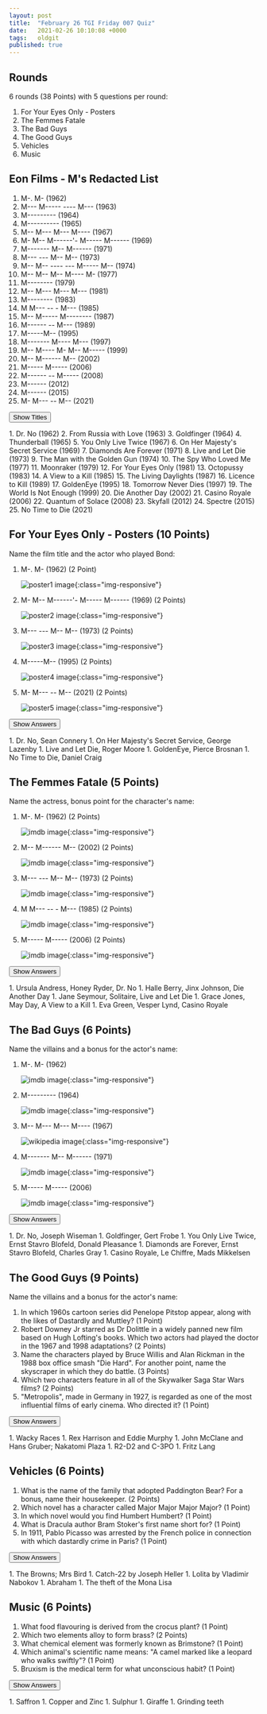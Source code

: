 ```yaml
---
layout: post
title:  "February 26 TGI Friday 007 Quiz"
date:   2021-02-26 10:10:08 +0000
tags:   oldgit
published: true
---
```


## Rounds

 6 rounds (38 Points) with 5 questions per round:

 1. For Your Eyes Only - Posters
 1. The Femmes Fatale
 1. The Bad Guys
 1. The Good Guys
 1. Vehicles 
 1. Music

## Eon Films - M's Redacted List

 1. M-. M- (1962)
 2. M--- M----- ---- M--- (1963)
 3. M--------- (1964)
 4. M---------- (1965)
 5. M-- M--- M--- M---- (1967)
 6. M- M-- M------'- M----- M------ (1969)
 7. M------- M-- M------ (1971)
 8. M--- --- M-- M-- (1973)
 9. M-- M-- ---- --- M----- M-- (1974)
 10. M-- M-- M-- M---- M- (1977)
 11. M-------- (1979)
 12. M-- M--- M--- M--- (1981)
 13. M-------- (1983)
 14. M M--- -- - M--- (1985)
 15. M-- M----- M-------- (1987)
 16. M------ -- M--- (1989)
 17. M-----M-- (1995)
 18. M------- M---- M--- (1997)
 19. M-- M---- M- M-- M----- (1999)
 20. M-- M------ M-- (2002)
 21. M----- M----- (2006)
 22. M------ -- M----- (2008)
 23. M------ (2012)
 24. M------ (2015)
 25. M- M--- -- M-- (2021)

<!-- markdownlint-disable -->
<button class="answer-button">Show Titles</button>
<div class="hide" markdown="1">
<!-- markdownlint-restore -->
 1. Dr. No (1962)
 2. From Russia with Love (1963)
 3. Goldfinger (1964)
 4. Thunderball (1965)
 5. You Only Live Twice (1967)
 6. On Her Majesty's Secret Service (1969)
 7. Diamonds Are Forever (1971)
 8. Live and Let Die (1973)
 9. The Man with the Golden Gun (1974)
 10. The Spy Who Loved Me (1977)
 11. Moonraker (1979)
 12. For Your Eyes Only (1981)
 13. Octopussy (1983)
 14. A View to a Kill (1985)
 15. The Living Daylights (1987)
 16. Licence to Kill (1989)
 17. GoldenEye (1995)
 18. Tomorrow Never Dies (1997)
 19. The World Is Not Enough (1999)
 20. Die Another Day (2002)
 21. Casino Royale (2006)
 22. Quantum of Solace (2008)
 23. Skyfall (2012)
 24. Spectre (2015)
 25. No Time to Die (2021)
<!-- markdownlint-disable -->
</div>
<!-- markdownlint-restore -->

## For Your Eyes Only - Posters (10 Points)

Name the film title and the actor who played Bond:

 1. M-. M- (1962) (2 Point)

    ![poster1 image]({{site.baseurl}}/assets/images/Dr._No_-_UK_cinema_poster.jpg){:class="img-responsive"}

 1. M- M-- M------'- M----- M------ (1969) (2 Points)

    ![poster2 image]({{site.baseurl}}/assets/images/On_Her_Majesty's_Secret_Service_-_UK_cinema_poster.jpg){:class="img-responsive"}

 1. M--- --- M-- M-- (1973) (2 Points)

    ![poster3 image]({{site.baseurl}}/assets/images/Live_and_Let_Die-_UK_cinema_poster.jpg){:class="img-responsive"}

 1. M-----M-- (1995) (2 Points)

    ![poster4 image]({{site.baseurl}}/assets/images/GoldenEye_-_UK_cinema_poster.jpg){:class="img-responsive"}

 1. M- M--- -- M-- (2021) (2 Points)

    ![poster5 image]({{site.baseurl}}/assets/images/No_Time_to_Die_poster.jpg){:class="img-responsive"}

<!-- markdownlint-disable -->
<button class="answer-button">Show Answers</button>
<div class="hide" markdown="1">
<!-- markdownlint-restore -->
1. Dr. No, Sean Connery
1. On Her Majesty's Secret Service, George Lazenby 
1. Live and Let Die, Roger Moore
1. GoldenEye, Pierce Brosnan
1. No Time to Die, Daniel Craig 
<!-- markdownlint-disable -->
</div>
<!-- markdownlint-restore -->

## The Femmes Fatale (5 Points)

Name the actress, bonus point for the character's name:

1. M-. M- (1962) (2 Points)

    ![imdb image](https://m.media-amazon.com/images/M/MV5BOGE4NWZmZDctYWJmYi00MjU1LTgwMzItNGRiNTg3Y2Y2NTI4XkEyXkFqcGdeQXVyMDM2NDM2MQ@@._V1_UY99_CR12,0,200,200.jpghttps://m.media-amazon.com/images/M/MV5BOGE4NWZmZDctYWJmYi00MjU1LTgwMzItNGRiNTg3Y2Y2NTI4XkEyXkFqcGdeQXVyMDM2NDM2MQ@@._V1_UY99_CR12,0,99,99_AL_.jpg){:class="img-responsive"}

1. M-- M------ M-- (2002) (2 Points)

    ![imdb image](https://m.media-amazon.com/images/M/MV5BMTkxNDY0MzU0MV5BMl5BanBnXkFtZTYwNjc4MTg2._V1_UX100_CR0,0,100,100_AL_.jpg){:class="img-responsive"}

1. M--- --- M-- M-- (1973) (2 Points) 

    ![imdb image](https://m.media-amazon.com/images/M/MV5BYjhjZTcxM2QtZjAzNy00NWRkLWE3ZWMtMDIxMjA1YTczYjlkXkEyXkFqcGdeQXVyMDM2NDM2MQ@@._V1_UX100_CR0,0,100,100_AL_.jpg){:class="img-responsive"}

1. M M--- -- - M--- (1985) (2 Points)

    ![imdb image](https://m.media-amazon.com/images/M/MV5BNjczMmJlNWQtMmJjYi00ZmVkLWIwOWEtZmM2MjExOTk1MjgxXkEyXkFqcGdeQXVyMTkxNjUyNQ@@._V1_UX99_CR0,0,99,99_AL_.jpg){:class="img-responsive"}

1. M----- M----- (2006) (2 Points)

    ![imdb image](https://m.media-amazon.com/images/M/MV5BNDI1NjUyOTY4M15BMl5BanBnXkFtZTcwOTY2MTUyNA@@._V1_UX100_CR0,0,100,100_AL_.jpg){:class="img-responsive"}

<!-- markdownlint-disable -->
<button class="answer-button">Show Answers</button>
<div class="hide" markdown="1">
<!-- markdownlint-restore -->
1. Ursula Andress, Honey Ryder, Dr. No
1. Halle Berry, Jinx Johnson, Die Another Day 
1. Jane Seymour, Solitaire, Live and Let Die
1. Grace Jones, May Day, A View to a Kill  
1. Eva Green, Vesper Lynd, Casino Royale
<!-- markdownlint-disable -->
</div>
<!-- markdownlint-restore -->

## The Bad Guys (6 Points)

Name the villains and a bonus for the actor's name:

1. M-. M- (1962)

    ![imdb image](https://m.media-amazon.com/images/M/MV5BMTY1NDYwMzk1M15BMl5BanBnXkFtZTcwODY0MjY2Nw@@._V1_UX100_CR0,0,100,100_AL_.jpg){:class="img-responsive"}

1. M--------- (1964)

    ![imdb image](https://m.media-amazon.com/images/M/MV5BMTk2MzM0Mjc3M15BMl5BanBnXkFtZTcwNjMxNTgzNA@@._V1_UX100_CR0,0,100,100_AL_.jpg){:class="img-responsive"}

1. M-- M--- M--- M---- (1967)

    ![wikipedia image](https://en.wikipedia.org/wiki/File:Blofeldpleasance67.jpg){:class="img-responsive"}

1. M------- M-- M------ (1971)

    ![imdb image](https://m.media-amazon.com/images/M/MV5BZGZhMDk3ODctNDU3ZC00YjA3LTljOWUtMjYyNGJkNzZhZjcyXkEyXkFqcGdeQXVyNjcwNDUyODM@._V1_UY100_CR39,0,100,100_AL_.jpg){:class="img-responsive"}

1. M----- M----- (2006)

    ![imdb image](https://m.media-amazon.com/images/M/MV5BMTQ1NjA5OTkwNF5BMl5BanBnXkFtZTcwNjY2MTUyNA@@._V1_UY100_CR25,0,100,100_AL_.jpg){:class="img-responsive"}

<!-- markdownlint-disable -->
<button class="answer-button">Show Answers</button>
<div class="hide" markdown="1">
<!-- markdownlint-restore -->
1. Dr. No, Joseph Wiseman
1. Goldfinger, Gert Frobe
1. You Only Live Twice, Ernst Stavro Blofeld, Donald Pleasance
1. Diamonds are Forever, Ernst Stavro Blofeld, Charles Gray
1. Casino Royale, Le Chiffre, Mads Mikkelsen 
<!-- markdownlint-disable -->
</div>
<!-- markdownlint-restore -->

## The Good Guys (9 Points)

Name the villains and a bonus for the actor's name:

1. In which 1960s cartoon series did Penelope Pitstop appear, along with the likes of Dastardly and Muttley?
   (1 Point)
1. Robert Downey Jr starred as Dr Dolittle in a widely panned new film based on Hugh Lofting's books.
   Which two actors had played the doctor in the 1967 and 1998 adaptations? (2 Points)
1. Name the characters played by Bruce Willis and Alan Rickman in the 1988 box office smash "Die Hard".
   For another point, name the skyscraper in which they do battle. (3 Points)
1. Which two characters feature in all of the Skywalker Saga Star Wars films? (2 Points)
1. "Metropolis", made in Germany in 1927, is regarded as one of the most influential films of early cinema.
   Who directed it? (1 Point)

<!-- markdownlint-disable -->
<button class="answer-button">Show Answers</button>
<div class="hide" markdown="1">
<!-- markdownlint-restore -->
1. Wacky Races
1. Rex Harrison and Eddie Murphy
1. John McClane and Hans Gruber; Nakatomi Plaza
1. R2-D2 and C-3PO
1. Fritz Lang
<!-- markdownlint-disable -->
</div>
<!-- markdownlint-restore -->

## Vehicles (6 Points)

1. What is the name of the family that adopted Paddington Bear?
   For a bonus, name their housekeeper. (2 Points)
1. Which novel has a character called Major Major Major Major? (1 Point)
1. In which novel would you find Humbert Humbert? (1 Point)
1. What is Dracula author Bram Stoker's first name short for? (1 Point)
1. In 1911, Pablo Picasso was arrested by the French police in connection with which dastardly crime
   in Paris? (1 Point)

<!-- markdownlint-disable -->
<button class="answer-button">Show Answers</button>
<div class="hide" markdown="1">
<!-- markdownlint-restore -->
1. The Browns; Mrs Bird
1. Catch-22 by Joseph Heller
1. Lolita by Vladimir Nabokov
1. Abraham
1. The theft of the Mona Lisa
<!-- markdownlint-disable -->
</div>
<!-- markdownlint-restore -->

## Music (6 Points)

1. What food flavouring is derived from the crocus plant? (1 Point)
1. Which two elements alloy to form brass? (2 Points)
1. What chemical element was formerly known as Brimstone? (1 Point)
1. Which animal's scientific name means: "A camel marked like a leopard who walks swiftly"? (1 Point)
1. Bruxism is the medical term for what unconscious habit? (1 Point)

<!-- markdownlint-disable -->
<button class="answer-button">Show Answers</button>
<div class="hide" markdown="1">
<!-- markdownlint-restore -->
1. Saffron
1. Copper and Zinc
1. Sulphur
1. Giraffe
1. Grinding teeth
<!-- markdownlint-disable -->
</div>
<!-- markdownlint-restore -->

